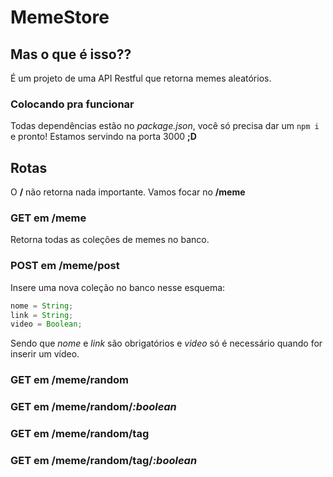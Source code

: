 # MemeStore

## Mas o que é isso??
É um projeto de uma API Restful que retorna memes aleatórios.

### Colocando pra funcionar
Todas dependências estão no *package.json*, você só precisa dar um ` npm i ` e pronto! Estamos servindo na porta 3000 **;D**

## Rotas
O **/** não retorna nada importante. Vamos focar no **/meme**

### GET em __/meme__
Retorna todas as coleções de memes no banco.

### POST em __/meme/post__
Insere uma nova coleção no banco nesse esquema:
```js
nome = String;
link = String;
video = Boolean;
```
Sendo que *nome* e *link* são obrigatórios e *video* só é necessário quando for inserir um vídeo.

### GET em __/meme/random__

### GET em __/meme/random/*:boolean*__

### GET em __/meme/random/tag__

### GET em __/meme/random/tag/*:boolean*__